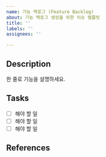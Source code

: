 ```yaml
---
name: 기능 백로그 (Feature Backlog)
about: 기능 백로그 생성을 위한 이슈 템플릿
title: ''
labels: ''
assignees: ''

---
```


## Description
한 줄로 기능을 설명하세요.

## Tasks
- [ ] 해야 할 일
- [ ] 해야 할 일
- [ ] 해야 할 일

## References
